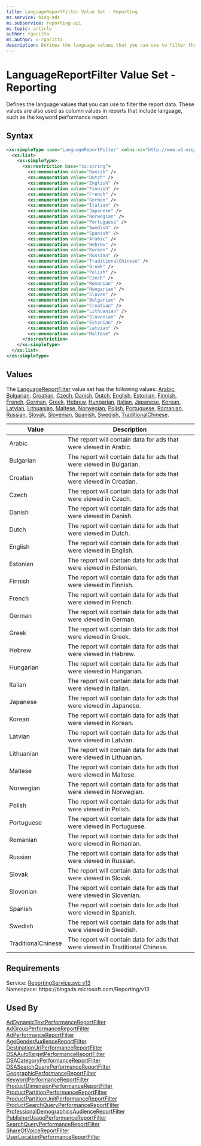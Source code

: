 ```yaml
---
title: LanguageReportFilter Value Set - Reporting
ms.service: bing-ads
ms.subservice: reporting-api
ms.topic: article
author: rgaritta
ms.author: v-rgaritta
description: Defines the language values that you can use to filter the report data.
---
```

# LanguageReportFilter Value Set - Reporting
Defines the language values that you can use to filter the report data. These values are also used as column values in reports that include language, such as the keyword performance report.

## Syntax
```xml
<xs:simpleType name="LanguageReportFilter" xmlns:xs="http://www.w3.org/2001/XMLSchema">
  <xs:list>
    <xs:simpleType>
      <xs:restriction base="xs:string">
        <xs:enumeration value="Danish" />
        <xs:enumeration value="Dutch" />
        <xs:enumeration value="English" />
        <xs:enumeration value="Finnish" />
        <xs:enumeration value="French" />
        <xs:enumeration value="German" />
        <xs:enumeration value="Italian" />
        <xs:enumeration value="Japanese" />
        <xs:enumeration value="Norwegian" />
        <xs:enumeration value="Portuguese" />
        <xs:enumeration value="Swedish" />
        <xs:enumeration value="Spanish" />
        <xs:enumeration value="Arabic" />
        <xs:enumeration value="Hebrew" />
        <xs:enumeration value="Korean" />
        <xs:enumeration value="Russian" />
        <xs:enumeration value="TraditionalChinese" />
        <xs:enumeration value="Greek" />
        <xs:enumeration value="Polish" />
        <xs:enumeration value="Czech" />
        <xs:enumeration value="Romanian" />
        <xs:enumeration value="Hungarian" />
        <xs:enumeration value="Slovak" />
        <xs:enumeration value="Bulgarian" />
        <xs:enumeration value="Croatian" />
        <xs:enumeration value="Lithuanian" />
        <xs:enumeration value="Slovenian" />
        <xs:enumeration value="Estonian" />
        <xs:enumeration value="Latvian" />
        <xs:enumeration value="Maltese" />
      </xs:restriction>
    </xs:simpleType>
  </xs:list>
</xs:simpleType>
```

## <a name="values"></a>Values

The [LanguageReportFilter](languagereportfilter.md) value set has the following values: [Arabic](#arabic), [Bulgarian](#bulgarian), [Croatian](#croatian), [Czech](#czech), [Danish](#danish), [Dutch](#dutch), [English](#english), [Estonian](#estonian), [Finnish](#finnish), [French](#french), [German](#german), [Greek](#greek), [Hebrew](#hebrew), [Hungarian](#hungarian), [Italian](#italian), [Japanese](#japanese), [Korean](#korean), [Latvian](#latvian), [Lithuanian](#lithuanian), [Maltese](#maltese), [Norwegian](#norwegian), [Polish](#polish), [Portuguese](#portuguese), [Romanian](#romanian), [Russian](#russian), [Slovak](#slovak), [Slovenian](#slovenian), [Spanish](#spanish), [Swedish](#swedish), [TraditionalChinese](#traditionalchinese).

|Value|Description|
|-----------|---------------|
|<a name="arabic"></a>Arabic|The report will contain data for ads that were viewed in Arabic.|
|<a name="bulgarian"></a>Bulgarian|The report will contain data for ads that were viewed in Bulgarian.|
|<a name="croatian"></a>Croatian|The report will contain data for ads that were viewed in Croatian.|
|<a name="czech"></a>Czech|The report will contain data for ads that were viewed in Czech.|
|<a name="danish"></a>Danish|The report will contain data for ads that were viewed in Danish.|
|<a name="dutch"></a>Dutch|The report will contain data for ads that were viewed in Dutch.|
|<a name="english"></a>English|The report will contain data for ads that were viewed in English.|
|<a name="estonian"></a>Estonian|The report will contain data for ads that were viewed in Estonian.|
|<a name="finnish"></a>Finnish|The report will contain data for ads that were viewed in Finnish.|
|<a name="french"></a>French|The report will contain data for ads that were viewed in French.|
|<a name="german"></a>German|The report will contain data for ads that were viewed in German.|
|<a name="greek"></a>Greek|The report will contain data for ads that were viewed in Greek.|
|<a name="hebrew"></a>Hebrew|The report will contain data for ads that were viewed in Hebrew.|
|<a name="hungarian"></a>Hungarian|The report will contain data for ads that were viewed in Hungarian.|
|<a name="italian"></a>Italian|The report will contain data for ads that were viewed in Italian.|
|<a name="japanese"></a>Japanese|The report will contain data for ads that were viewed in Japanese.|
|<a name="korean"></a>Korean|The report will contain data for ads that were viewed in Korean.|
|<a name="latvian"></a>Latvian|The report will contain data for ads that were viewed in Latvian.|
|<a name="lithuanian"></a>Lithuanian|The report will contain data for ads that were viewed in Lithuanian.|
|<a name="maltese"></a>Maltese|The report will contain data for ads that were viewed in Maltese.|
|<a name="norwegian"></a>Norwegian|The report will contain data for ads that were viewed in Norwegian.|
|<a name="polish"></a>Polish|The report will contain data for ads that were viewed in Polish.|
|<a name="portuguese"></a>Portuguese|The report will contain data for ads that were viewed in Portuguese.|
|<a name="romanian"></a>Romanian|The report will contain data for ads that were viewed in Romanian.|
|<a name="russian"></a>Russian|The report will contain data for ads that were viewed in Russian.|
|<a name="slovak"></a>Slovak|The report will contain data for ads that were viewed in Slovak.|
|<a name="slovenian"></a>Slovenian|The report will contain data for ads that were viewed in Slovenian.|
|<a name="spanish"></a>Spanish|The report will contain data for ads that were viewed in Spanish.|
|<a name="swedish"></a>Swedish|The report will contain data for ads that were viewed in Swedish.|
|<a name="traditionalchinese"></a>TraditionalChinese|The report will contain data for ads that were viewed in Traditional Chinese.|

## Requirements
Service: [ReportingService.svc v13](https://reporting.api.bingads.microsoft.com/Api/Advertiser/Reporting/v13/ReportingService.svc)  
Namespace: https\://bingads.microsoft.com/Reporting/v13  

## Used By
[AdDynamicTextPerformanceReportFilter](addynamictextperformancereportfilter.md)  
[AdGroupPerformanceReportFilter](adgroupperformancereportfilter.md)  
[AdPerformanceReportFilter](adperformancereportfilter.md)  
[AgeGenderAudienceReportFilter](agegenderaudiencereportfilter.md)  
[DestinationUrlPerformanceReportFilter](destinationurlperformancereportfilter.md)  
[DSAAutoTargetPerformanceReportFilter](dsaautotargetperformancereportfilter.md)  
[DSACategoryPerformanceReportFilter](dsacategoryperformancereportfilter.md)  
[DSASearchQueryPerformanceReportFilter](dsasearchqueryperformancereportfilter.md)  
[GeographicPerformanceReportFilter](geographicperformancereportfilter.md)  
[KeywordPerformanceReportFilter](keywordperformancereportfilter.md)  
[ProductDimensionPerformanceReportFilter](productdimensionperformancereportfilter.md)  
[ProductPartitionPerformanceReportFilter](productpartitionperformancereportfilter.md)  
[ProductPartitionUnitPerformanceReportFilter](productpartitionunitperformancereportfilter.md)  
[ProductSearchQueryPerformanceReportFilter](productsearchqueryperformancereportfilter.md)  
[ProfessionalDemographicsAudienceReportFilter](professionaldemographicsaudiencereportfilter.md)  
[PublisherUsagePerformanceReportFilter](publisherusageperformancereportfilter.md)  
[SearchQueryPerformanceReportFilter](searchqueryperformancereportfilter.md)  
[ShareOfVoiceReportFilter](shareofvoicereportfilter.md)  
[UserLocationPerformanceReportFilter](userlocationperformancereportfilter.md)  

